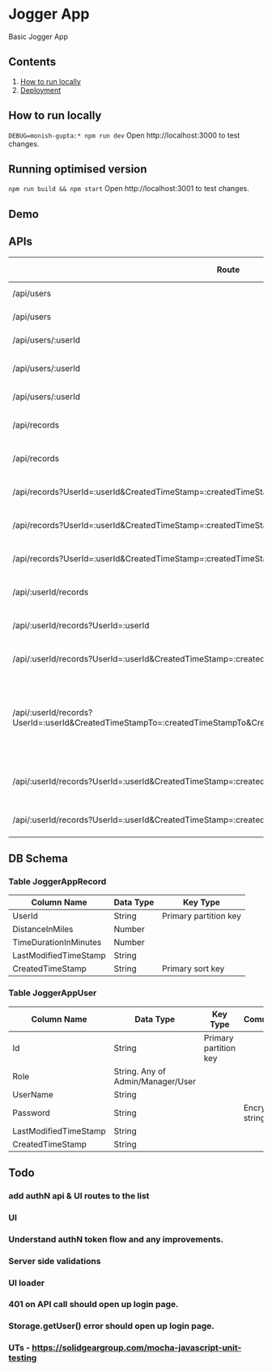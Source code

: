 # Jogger App
Basic Jogger App

## Contents
1. [How to run locally](#how-to-run-locally)
2. [Deployment](#deployment)

## How to run locally
`DEBUG=monish-gupta:* npm run dev`
Open http://localhost:3000 to test changes.

## Running optimised version
`npm run build && npm start`
Open http://localhost:3001 to test changes.

## Demo

## APIs
Route                                                                   | HTTP Verb |Description                                |Policy              |Rules              |
---                                                                     | ---   | ---                                           | ---                | ---               |
/api/users                                                              | GET   | Get all the users.                            |crud user           |admin              |
/api/users                                                              | POST  | Create a user.                                |crud user           |admin              |
/api/users/:userId                                                      | GET   | Get a single user.                            |crud user           |admin              |
/api/users/:userId                                                      | PUT   | Update a user with new info.                  |crud user           |admin              |
/api/users/:userId                                                      | DELETE| Delete a user.                                |crud user           |admin              |
/api/records                                                            | GET   | Get all the records.                          |crud all records    |admin, user manager|
/api/records                                                            | POST  | Create a record.                              |crud all records    |admin, user manager|
/api/records?UserId=:userId&CreatedTimeStamp=:createdTimeStamp          | GET   | Get a single record.                          |crud all records    |admin, user manager|
/api/records?UserId=:userId&CreatedTimeStamp=:createdTimeStamp          | PUT   | Update a record with new info.                |crud all records    |admin, user manager|
/api/records?UserId=:userId&CreatedTimeStamp=:createdTimeStamp          | DELETE| Delete a record.                              |crud all records    |admin, user manager|
/api/:userId/records                                                    | POST  | Create a record of user userId.               |crud records by self|regular user       |
/api/:userId/records?UserId=:userId                                     | GET   | Get all records of user userId.               |crud records by self|regular user       |
/api/:userId/records?UserId=:userId&CreatedTimeStamp=:createdTimeStamp  | GET   | Get a single record of user userId.           |crud records by self|regular user       |
/api/:userId/records?UserId=:userId&CreatedTimeStampTo=:createdTimeStampTo&CreatedTimeStampFrom=:createdTimeStampFrom  | GET   | Get all records of user userId that are created in during given timestamps.           |crud records by self|regular user       |
/api/:userId/records?UserId=:userId&CreatedTimeStamp=:createdTimeStamp  | PUT   | Update a record with new info of user userId. |crud records by self|regular user       |
/api/:userId/records?UserId=:userId&CreatedTimeStamp=:createdTimeStamp  | DELETE| Delete a record of user userId.               |crud records by self|regular user       |

## DB Schema
### Table JoggerAppRecord
Column Name|Data Type|Key Type
---|---|---
UserId | String | Primary partition key
DistanceInMiles | Number |
TimeDurationInMinutes | Number |
LastModifiedTimeStamp | String |
CreatedTimeStamp | String | Primary sort key

### Table JoggerAppUser
Column Name|Data Type|Key Type|Comments
---|---|---|---
Id | String |Primary partition key|
Role | String. Any of Admin/Manager/User||
UserName|String||
Password | String || Encrypted string
LastModifiedTimeStamp | String || 
CreatedTimeStamp | String || 

## Todo
### add authN api & UI routes to the list 
### UI
### Understand authN token flow and any improvements.
### Server side validations
### UI loader
### 401 on API call should open up login page.
### Storage.getUser() error should open up login page.
### UTs - https://solidgeargroup.com/mocha-javascript-unit-testing
